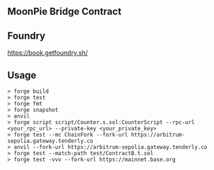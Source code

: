 ## MoonPie Bridge Contract


## Foundry

https://book.getfoundry.sh/

## Usage

```shell
> forge build
> forge test
> forge fmt
> forge snapshot
> anvil
> forge script script/Counter.s.sol:CounterScript --rpc-url <your_rpc_url> --private-key <your_private_key>
> forge test --mc ChainFork --fork-url https://arbitrum-sepolia.gateway.tenderly.co
> anvil --fork-url https://arbitrum-sepolia.gateway.tenderly.co
> forge test --match-path test/ContractB.t.sol
> forge test -vvv --fork-url https://mainnet.base.org
```